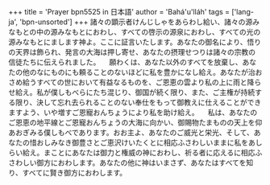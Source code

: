 +++
title = 'Prayer bpn5525 in 日本語'
author = 'Bahá'u'lláh'
tags = ['lang-ja', 'bpn-unsorted']
+++
諸々の顕示者けんじしゃをあらわし給い、諸々の源みなもとの中の源みなもとにおわし、すべての啓示の源泉におわし、すべての光の源みなもとにまします神よ。ここに証言いたします。あなたの御名により、悟りの天界は飾られ、発言の大海は押し寄せ、あなたの摂理せつりは諸々の宗教の信徒たちに伝えられました。
　願わくは、あなた以外のすべてを放棄し、あなたの他のなにものにも頼ることのないほどに私を豊かになし給え。あなたが治おさめ給うすべての世において有益なるものを、ご恩恵の雲より私の上に雨と降らせ給え。私が僕しもべらにたち混じり、御国が続く限り、また、ご主権が持続する限り、決して忘れ去られることのない奉仕をもって御教えに仕えることができますよう、いや増すご恩寵おんちょうにより私を助け給え。
　私は、あなたのご恩恵の地平線とご恩寵おんちょうの大海に向かい、御賜物たまものの天上を仰あおぎみる僕しもべであります。おお主よ、あなたのご威光と栄光、そして、あなたの惜おしみなき御豊さとご恵沢けいたくとに相応ふさわしいままに私をあしらい給え。まことにあなたは御力と権威の神におわし、祈る者に応えるに相応ふさわしい御方におわします。あなたの他に神はいまさず、あなたはすべてを知り、すべてに賢き御方におわします。

